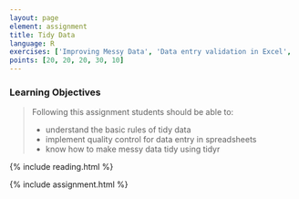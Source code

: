 ```yaml
---
layout: page
element: assignment
title: Tidy Data
language: R
exercises: ['Improving Messy Data', 'Data entry validation in Excel', 'Clean Up Untidy Data', 'Tree Biomass', 'Check That Your Code Runs']
points: [20, 20, 20, 30, 10]
---
```


### Learning Objectives

> Following this assignment students should be able to:
>
> - understand the basic rules of tidy data
> - implement quality control for data entry in spreadsheets
> - know how to make messy data tidy using tidyr

{% include reading.html %}

{% include assignment.html %}
